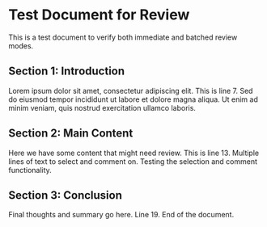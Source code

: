 # Test Document for Review

This is a test document to verify both immediate and batched review modes.

## Section 1: Introduction

Lorem ipsum dolor sit amet, consectetur adipiscing elit. This is line 7.
Sed do eiusmod tempor incididunt ut labore et dolore magna aliqua.
Ut enim ad minim veniam, quis nostrud exercitation ullamco laboris.

## Section 2: Main Content

Here we have some content that might need review. This is line 13.
Multiple lines of text to select and comment on.
Testing the selection and comment functionality.

## Section 3: Conclusion

Final thoughts and summary go here. Line 19.
End of the document.
